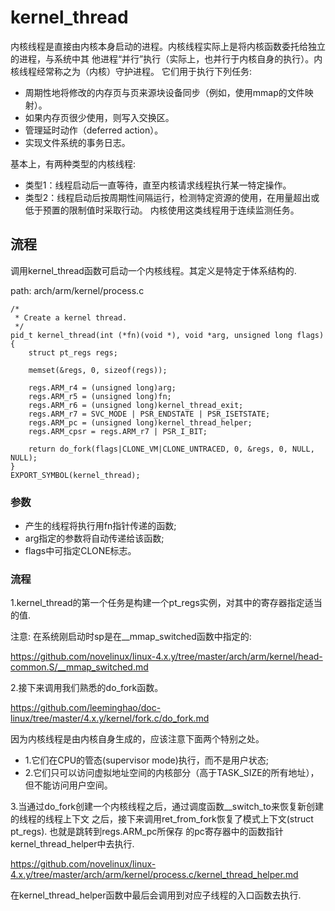 kernel_thread
========================================

内核线程是直接由内核本身启动的进程。内核线程实际上是将内核函数委托给独立的进程，与系统中其
他进程“并行”执行（实际上，也并行于内核自身的执行）。内核线程经常称之为（内核）守护进程。
它们用于执行下列任务:

* 周期性地将修改的内存页与页来源块设备同步（例如，使用mmap的文件映射）。
* 如果内存页很少使用，则写入交换区。
* 管理延时动作（deferred action）。
* 实现文件系统的事务日志。

基本上，有两种类型的内核线程:

* 类型1：线程启动后一直等待，直至内核请求线程执行某一特定操作。
* 类型2：线程启动后按周期性间隔运行，检测特定资源的使用，在用量超出或低于预置的限制值时采取行动。
  内核使用这类线程用于连续监测任务。

流程
----------------------------------------

调用kernel_thread函数可启动一个内核线程。其定义是特定于体系结构的.

path: arch/arm/kernel/process.c
```
/*
 * Create a kernel thread.
 */
pid_t kernel_thread(int (*fn)(void *), void *arg, unsigned long flags)
{
    struct pt_regs regs;

    memset(&regs, 0, sizeof(regs));

    regs.ARM_r4 = (unsigned long)arg;
    regs.ARM_r5 = (unsigned long)fn;
    regs.ARM_r6 = (unsigned long)kernel_thread_exit;
    regs.ARM_r7 = SVC_MODE | PSR_ENDSTATE | PSR_ISETSTATE;
    regs.ARM_pc = (unsigned long)kernel_thread_helper;
    regs.ARM_cpsr = regs.ARM_r7 | PSR_I_BIT;

    return do_fork(flags|CLONE_VM|CLONE_UNTRACED, 0, &regs, 0, NULL, NULL);
}
EXPORT_SYMBOL(kernel_thread);
```

### 参数

* 产生的线程将执行用fn指针传递的函数;
* arg指定的参数将自动传递给该函数;
* flags中可指定CLONE标志。

### 流程

1.kernel_thread的第一个任务是构建一个pt_regs实例，对其中的寄存器指定适当的值.

注意: 在系统刚启动时sp是在__mmap_switched函数中指定的:

https://github.com/novelinux/linux-4.x.y/tree/master/arch/arm/kernel/head-common.S/__mmap_switched.md

2.接下来调用我们熟悉的do_fork函数。

https://github.com/leeminghao/doc-linux/tree/master/4.x.y/kernel/fork.c/do_fork.md

因为内核线程是由内核自身生成的，应该注意下面两个特别之处。

* 1.它们在CPU的管态(supervisor mode)执行，而不是用户状态;
* 2.它们只可以访问虚拟地址空间的内核部分（高于TASK_SIZE的所有地址），但不能访问用户空间。

3.当通过do_fork创建一个内核线程之后，通过调度函数__switch_to来恢复新创建的线程的线程上下文
之后，接下来调用ret_from_fork恢复了模式上下文(struct pt_regs). 也就是跳转到regs.ARM_pc所保存
的pc寄存器中的函数指针kernel_thread_helper中去执行.

https://github.com/novelinux/linux-4.x.y/tree/master/arch/arm/kernel/process.c/kernel_thread_helper.md

在kernel_thread_helper函数中最后会调用到对应子线程的入口函数去执行.
